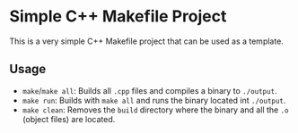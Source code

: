 # Simple C++ Makefile Project

This is a very simple C++ Makefile project that can be used as a template.

## Usage
- `make`/`make all`: Builds all `.cpp` files and compiles a binary to `./output`.  
- `make run`: Builds with `make all` and runs the binary located int `./output`.  
- `make clean`: Removes the `build` directory where the binary and all the `.o` (object files) are located.  


